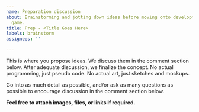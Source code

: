 ```yaml
---
name: Preparation discussion
about: Brainstorming and jotting down ideas before moving onto development of the
  game.
title: Prep - <Title Goes Here>
labels: brainstorm
assignees: ''

---
```


This is where you propose ideas. We discuss them in the comment section below. After adequate discussion, we finalize the concept. No actual programming, just pseudo code. No actual art, just sketches and mockups.

Go into as much detail as possible, and/or ask as many questions as possible to encourage discussion in the comment section below.

**Feel free to attach images, files, or links if required.**

